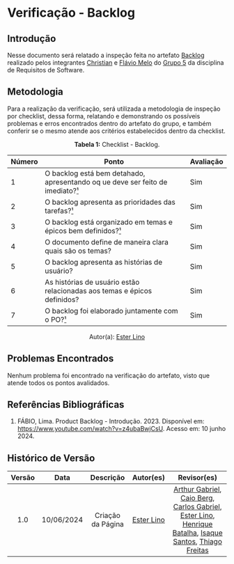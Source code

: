 # Verificação - Backlog

## Introdução

Nesse documento será relatado a inspeção feita no artefato [Backlog](https://requisitos-de-software.github.io/2024.1-Sinesp_Cidadao/Modelagem/Agil/backlog/) realizado pelos integrantes [Christian](https://github.com/crstyhs) e [Flávio Melo](https://github.com/flavioovatsug) do [Grupo 5](https://github.com/Requisitos-de-Software/2024.1-Sinesp_Cidadao) da disciplina de Requisitos de Software.

## Metodologia

Para a realização da verificação, será utilizada a metodologia de inspeção por checklist, dessa forma, relatando e demonstrando os possíveis problemas e erros encontrados dentro do artefato do grupo, e também conferir se o mesmo atende aos critérios estabelecidos dentro da checklist.

<font><p style="text-align: center">**Tabela 1:** Checklist - Backlog.</p></font>

| Número | Ponto | Avaliação |
| ------------- | ------------- | ------------- |
| 1 | O backlog está bem detahado, apresentando oq ue deve ser feito de imediato?[¹](#ref1) | Sim |
| 2 | O backlog apresenta as prioridades das tarefas?[¹](#ref1) | Sim |
| 3 | O backlog está organizado em temas e épicos bem definidos?[¹](#ref1) | Sim |
| 4 | O documento define de maneira clara quais são os temas? | Sim |
| 5 | O backlog apresenta as histórias de usuário? | Sim |
| 6 | As histórias de usuário estão relacionadas aos temas e épicos definidos? | Sim |
| 7 | O backlog foi elaborado juntamente com o PO?[¹](#ref1) | Sim |

<div align="center">Autor(a): <a href="https://github.com/esteerlino">Ester Lino</a></div>

## Problemas Encontrados

Nenhum problema foi encontrado na verificação do artefato, visto que atende todos os pontos avalidados.

## Referências Bibliográficas

<a id="ref1"></a>
1. FÁBIO, Lima. Product Backlog - Introdução. 2023. Disponível em: https://www.youtube.com/watch?v=z4ubaBwjCsU. Acesso em: 10 junho 2024.

## Histórico de Versão

| Versão |    Data    |                      Descrição                      |      Autor(es)      | Revisor(es)  |
| :----: | :--------: | :-------------------------------------------------: | :-----------------: | :----------: |
|  1.0   | 10/06/2024 | Criação da Página | [Ester Lino](https://github.com/esteerlino) |  [Arthur Gabriel](https://github.com/ArthurGabrieel), [Caio Berg](https://github.com/Caio-bergbjj), [Carlos Gabriel](https://github.com/TheCarlosRamos), [Ester Lino](https://github.com/esteerlino), [Henrique Batalha](https://github.com/HeBatalha), [Isaque Santos](https://github.com/IsaqueSH), [Thiago Freitas](https://github.com/thiagorfreitas) |

